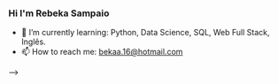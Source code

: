 ### Hi I'm Rebeka Sampaio

- 🌱 I’m currently learning: Python, Data Science, SQL, Web Full Stack, Inglês. 
- 📫 How to reach me: bekaa.16@hotmail.com 

-->
